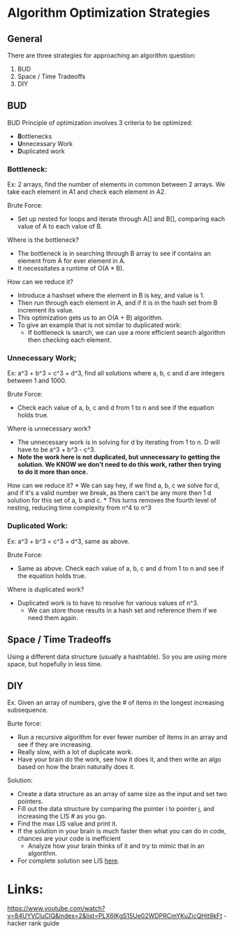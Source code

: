 ﻿# Algorithm Optimization Strategies

## General
There are three strategies for approaching an algorithm question:

1. BUD
2. Space / Time Tradeoffs
3. DIY

## BUD

BUD Principle of optimization involves 3 criteria to be optimized:
* **B**ottlenecks
* **U**nnecessary Work
* **D**uplicated work 

### Bottleneck:
Ex: 2 arrays, find the number of elements in common between 2 arrays. We take each element in A1 and check each element in A2.

Brute Force:
* Set up nested for loops and iterate through A[] and B[], comparing each value of A to each value of B.

Where is the bottleneck? 
* The bottleneck is in searching through B array to see if contains an element from A for ever element in A.
* It necessitates a runtime of O(A * B).

How can we reduce it?  
* Introduce a hashset where the element in B is key, and value is 1. 
* Then run through each element in A, and if it is in the hash set from B increment its value.
* This optimization gets us to an O(A + B) algorithm.
* To give an example that is not similar to duplicated work:
    * If bottleneck is search, we can use a more efficient search algorithm then checking each element.

### Unnecessary Work;

Ex: a^3 + b^3 = c^3 + d^3, find all solutions where a, b, c and d are integers between 1 and 1000.

Brute Force:
* Check each value of a, b, c and d from 1 to n and see if the equation holds true.

Where is unnecessary work?
* The unnecessary work is in solving for d by iterating from 1 to n.  D will have to be a^3 + b^3 - c^3.
* **Note the work here is not duplicated, but unnecessary to getting the solution.  We KNOW we don't 
    need to do this work, rather then trying to do it more than once.**

How can we reduce it?
    * We can say hey, if we find a, b, c we solve for d, and if it's a valid number we break, as there can't be
     any more then 1 d solution for this set of a, b and c.
    * This turns removes the fourth level of nesting, reducing time complexity from n^4 to n^3

### Duplicated Work:
Ex: a^3 + b^3 = c^3 + d^3, same as above.

Brute Force:
* Same as above. Check each value of a, b, c and d from 1 to n and see if the equation holds true.

Where is duplicated work?
* Duplicated work is to have to resolve for various values of n^3.
    * We can store those results in a hash set and reference them if we need them again.


## Space / Time Tradeoffs

Using a different data structure (usually a hashtable). So you are using more space, but hopefully in less time.

## DIY

Ex. Given an array of numbers, give the # of items in the longest increasing subsequence.

Burte force:
* Run a recursive algorithm for ever fewer number of items in an array and see if they are increasing.
* Really slow, with a lot of duplicate work.
* Have your brain do the work, see how it does it, and then write an algo based on how the brain naturally does it.

Solution:
* Create a data structure as an array of same size as the input and set two pointers.
* Fill out the data structure by comparing the pointer i to pointer j, and increasing the LIS # as you go.
* Find the max LIS value and print it.
* If the solution in your brain is much faster then what you can do in code, chances are your code is inefficient
    * Analyze how your brain thinks of it and try to mimic that in an algorithm.
* For complete solution see LIS [here](https://github.com/SHEFFcode/GeeksForGeeks/blob/master/GeeksForGeeks/Dynamic%20Programming/LIS.cs).


# Links:
https://www.youtube.com/watch?v=84UYVCluClQ&index=2&list=PLX6IKgS15Ue02WDPRCmYKuZicQHit9kFt - hacker rank guide